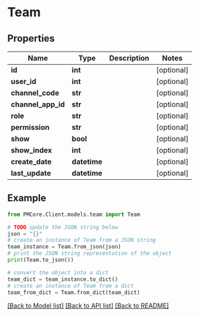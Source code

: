 # Team


## Properties

Name | Type | Description | Notes
------------ | ------------- | ------------- | -------------
**id** | **int** |  | [optional] 
**user_id** | **int** |  | [optional] 
**channel_code** | **str** |  | [optional] 
**channel_app_id** | **str** |  | [optional] 
**role** | **str** |  | [optional] 
**permission** | **str** |  | [optional] 
**show** | **bool** |  | [optional] 
**show_index** | **int** |  | [optional] 
**create_date** | **datetime** |  | [optional] 
**last_update** | **datetime** |  | [optional] 

## Example

```python
from PMCore.Client.models.team import Team

# TODO update the JSON string below
json = "{}"
# create an instance of Team from a JSON string
team_instance = Team.from_json(json)
# print the JSON string representation of the object
print(Team.to_json())

# convert the object into a dict
team_dict = team_instance.to_dict()
# create an instance of Team from a dict
team_from_dict = Team.from_dict(team_dict)
```
[[Back to Model list]](../README.md#documentation-for-models) [[Back to API list]](../README.md#documentation-for-api-endpoints) [[Back to README]](../README.md)


